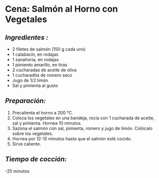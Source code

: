 # Cena: Salmón al Horno con Vegetales

## *Ingredientes :*
- 2 filetes de salmón (150 g cada uno)
- 1 calabacín, en rodajas
- 1 zanahoria, en rodajas
- 1 pimiento amarillo, en tiras
- 2 cucharadas de aceite de oliva
- 1 cucharadita de romero seco
- Jugo de 1/2 limón
- Sal y pimienta al gusto

## *Preparación:*
1. Precalienta el horno a 200 °C.
2. Coloca los vegetales en una bandeja, rocía con 1 cucharada de aceite, sal y pimienta. Hornea 10 minutos.
3. Sazona el salmón con sal, pimienta, romero y jugo de limón. Colócalo sobre los vegetales.
4. Hornea por 12-15 minutos hasta que el salmón esté cocido.
5. Sirve caliente.

## *Tiempo de cocción:*
-25 minutos  

## 